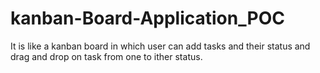# kanban-Board-Application_POC
It is like a kanban board in which user can add tasks and their status and drag and drop on task from one to ither status.
